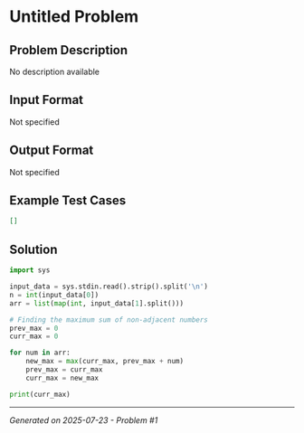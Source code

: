 # Untitled Problem

## Problem Description
No description available

## Input Format
Not specified

## Output Format
Not specified

## Example Test Cases
```json
[]
```

## Solution
```python
import sys

input_data = sys.stdin.read().strip().split('\n')
n = int(input_data[0])
arr = list(map(int, input_data[1].split()))

# Finding the maximum sum of non-adjacent numbers
prev_max = 0
curr_max = 0

for num in arr:
    new_max = max(curr_max, prev_max + num)
    prev_max = curr_max
    curr_max = new_max

print(curr_max)
```

---
*Generated on 2025-07-23 - Problem #1*
